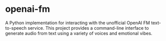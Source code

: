 # openai-fm
A Python implementation for interacting with the unofficial OpenAI FM text-to-speech service. This project provides a command-line interface to generate audio from text using a variety of voices and emotional vibes.
